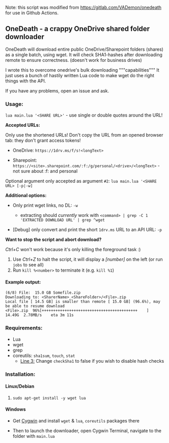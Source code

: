 Note: this script was modified from https://gitlab.com/VADemon/onedeath for use in Github Actions.

## OneDeath - a crappy OneDrive shared folder downloader

OneDeath will download entire public OneDrive/Sharepoint folders (shares) as a single batch, using wget. It will check SHA1-hashes after downloading remote to ensure correctness. (doesn't work for business drives)

I wrote this to overcome onedrive's bulk downloading """capabilities""" It just uses a bunch of hastily written Lua code to make wget do the right things with the API.

If you have any problems, open an issue and ask.

### Usage:

`lua main.lua '<SHARE URL>'` - use single or double quotes around the URL!

**Accepted URLs:**

Only use the shortened URLs! Don't copy the URL from an opened browser tab: they don't grant access tokens!

* OneDrive: `https://1drv.ms/f/s!<longText>`

* Sharepoint: `https://<site>.sharepoint.com/:f:/g/personal/<drive>/<longText>` - not sure about :f: and personal

Optional argument only accepted as argument `#2`: `lua main.lua '<SHARE URL> [-p|-w]`

**Additional options:**

* Only print wget links, no DL: `-w`
    * extracting should *currently* work with `<command> | grep -C 1 'EXTRACTED DOWNLOAD URL' | grep ^wget`

* [Debug] only convert and print the short `1drv.ms` URL to an API URL: `-p`

**Want to stop the script and abort download?**

*Ctrl+C* won't work because it's only killing the foreground task :) 

1. Use *Ctrl+Z* to halt the script, it will display a *[number]* on the left (or run `jobs` to see all)
2. Run `kill %<number>` to terminate it (e.g. `kill %1`)

#### Example output:

```
(6/8) File:  15.0 GB Somefile.zip
Downloading to: <SharerName>_<ShareFolder>/<File>.zip
Local file [ 14.5 GB] is smaller than remote [ 15.0 GB] (96.6%), may be able to resume download
<File>.zip  96%[++++++++++++++++++++++++++++++++++++++++++    ]  14.49G  2.78MB/s    eta 3m 11s
```

### Requirements:

* Lua
* wget
* grep
* coreutils: `sha1sum`, `touch`, `stat`
   * [Line 3:](https://gitlab.com/VADemon/onedeath/blob/master/main.lua#L3) Change `checkSha1` to false if you wish to disable hash checks

### Installation:

#### Linux/Debian

1. `sudo apt-get install -y wget lua`

#### Windows

* Get [Cygwin](https://www.cygwin.com/) and install `wget` & `lua`, `coreutils` packages there

* Then to launch the downloader, open Cygwin Terminal, navigate to the folder with `main.lua`

